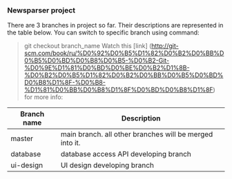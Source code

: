 ### Newsparser project
There are 3 branches in project so far. Their descriptions are represented in the table below.
You can switch to specific branch using command:
> git checkout branch_name
Watch this [link] (http://git-scm.com/book/ru/%D0%92%D0%B5%D1%82%D0%B2%D0%BB%D0%B5%D0%BD%D0%B8%D0%B5-%D0%B2-Git-%D0%9E%D1%81%D0%BD%D0%BE%D0%B2%D1%8B-%D0%B2%D0%B5%D1%82%D0%B2%D0%BB%D0%B5%D0%BD%D0%B8%D1%8F-%D0%B8-%D1%81%D0%BB%D0%B8%D1%8F%D0%BD%D0%B8%D1%8F) for more info:


| Branch name | Description |
| ------------ | ------------ |
| master    | main branch. all other branches will be merged into it. |
| database  | database access API developing branch |
| ui-design | UI design developing branch |